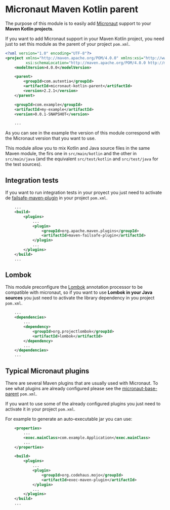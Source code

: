 # Micronaut Maven Kotlin parent

The purpose of this module is to easily add [Micronaut](https://micronaut.io/) support to your **Maven Kotlin projects**.

If you want to add Micronaut support in your Maven Kotlin project, you need just to set this module as the parent of your project `pom.xml`.

```xml
<?xml version="1.0" encoding="UTF-8"?>
<project xmlns="http://maven.apache.org/POM/4.0.0" xmlns:xsi="http://www.w3.org/2001/XMLSchema-instance"
         xsi:schemaLocation="http://maven.apache.org/POM/4.0.0 http://maven.apache.org/xsd/maven-4.0.0.xsd">
    <modelVersion>4.0.0</modelVersion>

    <parent>
        <groupId>com.autentia</groupId>
        <artifactId>micronaut-kotlin-parent</artifactId>
        <version>2.2.1</version>
    </parent>

    <groupId>com.example</groupId>
    <artifactId>my-example</artifactId>
    <version>0.0.1-SNAPSHOT</version>

    ...
```

As you can see in the example the version of this module correspond with the Micronaut version that you want to use.

This module allow you to mix Kotlin and Java source files in the same Maven module, the firs one in `src/main/kotlin` and the other in `src/main/java` (and the equivalent `src/test/kotlin` and `src/test/java` for the test sources). 

## Integration tests

If you want to run integration tests in your proyect you just need to activate de [failsafe-maven-plugin](https://maven.apache.org/surefire/maven-failsafe-plugin/) in your project `pom.xml`.

```xml
    ...
    <build>
        <plugins>
            ...
            <plugin>
                <groupId>org.apache.maven.plugins</groupId>
                <artifactId>maven-failsafe-plugin</artifactId>
            </plugin>
            ...
        </plugins>
    </build>
    ...
```

## Lombok

This module preconfigure the [Lombok](https://projectlombok.org/) annotation processor to be compatible with micronaut, so if you want to use **Lombok in your Java sources** you just need to activate the library dependency in you project `pom.xml`.

```xml
    ...
    <dependencies>
        ...
        <dependency>
            <groupId>org.projectlombok</groupId>
            <artifactId>lombok</artifactId>
        </dependency>
        ...
    </dependencies>
    ...
```  

## Typical Micronaut plugins

There are several Maven plugins that are usually used with Micronaut. To see what plugins are already configured please see the [micronaut-base-parent](https://github.com/autentia/micronaut-base-parent) `pom.xml`.

If you want to use some of the already configured plugins you just need to activate it in your project `pom.xml`.

For example to generate an auto-executable jar you can use:

```xml
    <properties>
        ...
        <exec.mainClass>com.example.Application</exec.mainClass>
        ...
    </properties>

    <build>
        <plugins>
            ...
            <plugin>
                <groupId>org.codehaus.mojo</groupId>
                <artifactId>exec-maven-plugin</artifactId>
            </plugin>
            ...
        </plugins>
    </build>
    ...
```
